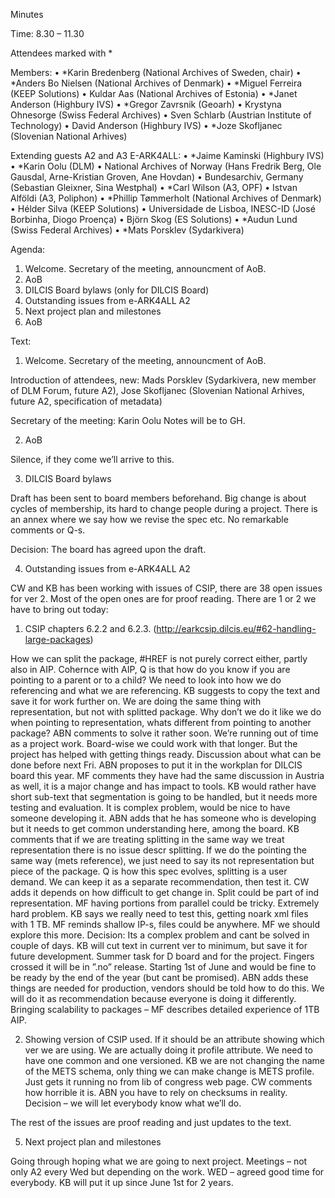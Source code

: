 Minutes

Time: 8.30 – 11.30

Attendees marked with *

Members: 
•	*Karin Bredenberg (National Archives of Sweden, chair)
•	*Anders Bo Nielsen (National Archives of Denmark)
•	*Miguel Ferreira (KEEP Solutions)
•	Kuldar Aas (National Archives of Estonia)
•	*Janet Anderson (Highbury IVS)
•	*Gregor Zavrsnik (Geoarh)
•	Krystyna Ohnesorge (Swiss Federal Archives)
•	Sven Schlarb (Austrian Institute of Technology)
•	David Anderson (Highbury IVS)
•	*Joze Skofljanec (Slovenian National Arhives)

Extending guests A2 and A3 E-ARK4ALL: 
•	*Jaime Kaminski (Highbury IVS)
•	*Karin Oolu (DLM)
•	National Archives of Norway (Hans Fredrik Berg, Ole Gausdal, Arne-Kristian Groven, Ane Hovdan)
•	Bundesarchiv, Germany (Sebastian Gleixner, Sina Westphal)
•	*Carl Wilson (A3, OPF) 
•	Istvan Alföldi (A3, Poliphon)
•	*Phillip Tømmerholt (National Archives of Denmark)
•	Hélder Silva (KEEP Solutions)
•	Universidade de Lisboa, INESC-ID (José Borbinha, Diogo Proença) 
•	Björn Skog (ES Solutions) 
•	*Audun Lund (Swiss Federal Archives)
•	*Mats Porsklev (Sydarkivera)

Agenda:

1.	Welcome. Secretary of the meeting, announcment of AoB.
2.	AoB
3.	DILCIS Board bylaws (only for DILCIS Board)
4.	Outstanding issues from e-ARK4ALL A2
5.	Next project plan and milestones
6.	AoB

Text: 

1.	Welcome. Secretary of the meeting, announcment of AoB.

Introduction of attendees, new: Mads Porsklev (Sydarkivera, new member of DLM Forum, future A2), Jose Skofljanec (Slovenian National Arhives, future A2, specification of metadata)  

Secretary of the meeting: Karin Oolu
Notes will be to GH.

2.	AoB

Silence, if they come we’ll arrive to this. 

3.	DILCIS Board bylaws 

Draft has been sent to board members beforehand. Big change is about cycles of membership, its hard to change people during a project. There is an annex where we say how we revise the spec etc. No remarkable comments or Q-s.

Decision: The board has agreed upon the draft.

4.	Outstanding issues from e-ARK4ALL A2

CW and KB has been working with issues of CSIP, there are 38 open issues for ver 2. Most of the open ones are for proof reading. There are 1 or 2 we have to bring out today: 

1. CSIP chapters 6.2.2 and 6.2.3. (http://earkcsip.dilcis.eu/#62-handling-large-packages) 

How we can split the package, #HREF is not purely correct either, partly also in AIP. Cohernce with AIP, Q is that how do you know if you are pointing to a parent or to a child? We need to look into how we do referencing and what we are referencing. KB suggests to copy the text and save it for work further on. We are doing the same thing with representation, but not with splitted package. Why don’t we do it like we do when pointing to representation, whats different from pointing to another package? ABN comments to solve it rather soon. We’re running out of time as a project work. Board-wise we could work with that longer. But the project has helped with getting things ready. Discussion about what can be done before next Fri. ABN proposes to put it in the workplan for DILCIS board this year. MF comments they have had the same discussion in Austria as well, it is a major change and has impact to tools. KB would rather have short sub-text that segmentation is going to be handled, but it needs more testing and evaluation. It is complex problem, would be nice to have someone developing it. ABN adds that he has someone who is developing but it needs to get common understanding here, among the board.
KB comments that if we are treating splitting in the same way we treat representation there is no issue descr splitting. If we do the pointing the same way (mets reference), we just need to say its not representation but piece of the package. Q is how this spec evolves, splitting is a user demand. We can keep it as a separate recommendation, then test it. CW adds it depends on how difficult to get change in. Split could be part of ind representation. MF having portions from parallel could be tricky. Extremely hard problem. KB says we really need to test this, getting noark xml files with 1 TB. MF reminds shallow IP-s, files could be anywhere. MF we should explore this more. 
Decision: Its a complex problem and cant be solved in couple of days. KB will cut text in current ver to minimum, but save it for future development. Summer task for D board and for the project. Fingers crossed it will be in ”.no” release. Starting 1st of June and would be fine to be ready by the end of the year (but cant be promised). 
ABN adds these things are needed for production, vendors should be told how to do this. We will do it as recommendation because everyone is doing it differently. Bringing scalability to packages – MF describes detailed experience of 1TB AIP. 

2. Showing version of CSIP used. 
If it should be an attribute showing which ver we are using. We are actually doing it profile attribute. We need to have one common and one versioned. KB we are not changing the name of the METS schema, only thing we can make change is METS profile. Just gets it running no from lib of congress web page. CW comments how horrible it is. ABN you have to rely on checksums in reality. 
Decision – we will let everybody know what we’ll do. 

The rest of the issues are proof reading and just updates to the text. 

5.	Next project plan and milestones

Going through hoping what we are going to next project. 
Meetings – not only A2 every Wed but depending on the work. WED – agreed good time for everybody. KB will put it up since June 1st for 2 years.  
